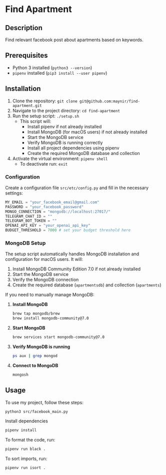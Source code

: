 # Find Apartment

## Description
Find relevant facebook post about apartments based on keywords.

## Prerequisites
- Python 3 installed (`python3 --version`)
- `pipenv` installed (`pip3 install --user pipenv`)

## Installation
1. Clone the repository: `git clone git@github.com:maynir/find-apartment.git`
2. Navigate to the project directory: `cd find-apartment`
3. Run the setup script: `./setup.sh`
   * This script will:
     - Install pipenv if not already installed
     - Install MongoDB (for macOS users) if not already installed
     - Start the MongoDB service
     - Verify MongoDB is running correctly
     - Install all project dependencies using pipenv
     - Create the required MongoDB database and collection
4. Activate the virtual environment: `pipenv shell`
   * To deactivate run: `exit`

### Configuration

Create a configuration file `src/etc/config.py` and fill in the necessary settings:

```python
MY_EMAIL = "your_facebook_email@gmail.com"
PASSWORD = "your_facebook_password"
MONGO_CONNECTION = "mongodb://localhost:27017/"
TELEGRAM_CHAT_ID = ""
TELEGRAM_BOT_TOKEN = ""
OPENAI_API_KEY = "your_openai_api_key"
BUDGET_THRESHOLD = 7000 # set your budget threshold here
```

### MongoDB Setup
The setup script automatically handles MongoDB installation and configuration for macOS users. It will:

1. Install MongoDB Community Edition 7.0 if not already installed
2. Start the MongoDB service
3. Verify the MongoDB connection
4. Create the required database (`apartmentsdb`) and collection (`apartments`)

If you need to manually manage MongoDB:

1. **Install MongoDB**
   ```sh
   brew tap mongodb/brew
   brew install mongodb-community@7.0
   ```
2. **Start MongoDB**
   ```sh
   brew services start mongodb-community@7.0
   ```
3. **Verify MongoDB is running**
   ```sh
   ps aux | grep mongod
   ```
4. **Connect to MongoDB**
   ```sh
   mongosh
   ```

## Usage
To use my project, follow these steps:

```sh
python3 src/facebook_main.py
```

Install dependencies

```sh
pipenv install
```

To format the code, run:

```sh
pipenv run black .
```

To sort imports, run:

```sh
pipenv run isort .
```
